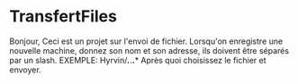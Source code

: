 # TransfertFiles

Bonjour, Ceci est un projet sur l'envoi de fichier.
Lorsqu'on enregistre une nouvelle machine, donnez son nom et son adresse, ils doivent être séparés par un slash.
EXEMPLE: Hyrvin/***.***.**.***
Après quoi choisissez le fichier et envoyer.
